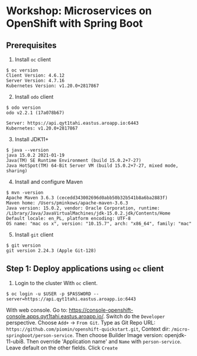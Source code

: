 # Workshop: Microservices on OpenShift with Spring Boot

## Prerequisites

1. Install `oc` client
```shell
$ oc version
Client Version: 4.6.12
Server Version: 4.7.16
Kubernetes Version: v1.20.0+2817867
```

2. Install `odo` client
```shell
$ odo version
odo v2.2.1 (17a078b67)

Server: https://api.qyt1tahi.eastus.aroapp.io:6443
Kubernetes: v1.20.0+2817867
```

3. Install JDK11+
```shell
$ java --version
java 15.0.2 2021-01-19
Java(TM) SE Runtime Environment (build 15.0.2+7-27)
Java HotSpot(TM) 64-Bit Server VM (build 15.0.2+7-27, mixed mode, sharing)
```

4. Install and configure Maven
```shell
$ mvn -version
Apache Maven 3.6.3 (cecedd343002696d0abb50b32b541b8a6ba2883f)
Maven home: /Users/pminkows/apache-maven-3.6.3
Java version: 15.0.2, vendor: Oracle Corporation, runtime: /Library/Java/JavaVirtualMachines/jdk-15.0.2.jdk/Contents/Home
Default locale: en_PL, platform encoding: UTF-8
OS name: "mac os x", version: "10.15.7", arch: "x86_64", family: "mac"
```

5. Install `git` client
```shell
$ git version
git version 2.24.3 (Apple Git-128)
```

## Step 1: Deploy applications using `oc` client

1. Login to the cluster
With `oc` client.
```shell
$ oc login -u $USER -p $PASSWORD --server=https://api.qyt1tahi.eastus.aroapp.io:6443
```

With web console.
Go to: https://console-openshift-console.apps.qyt1tahi.eastus.aroapp.io/.
Switch do the `Developer` perspective.
Choose `Add+` -> `From Git`.
Type as Git Repo URL: `https://github.com/piomin/openshift-quickstart.git`, Context dir: `/micro-springboot/person-service`.
Then choose Builder Image version: openjdk-11-ubi8. Then override 'Application name' and `Name` with `person-service`.
Leave default on the other fields. Click `Create`